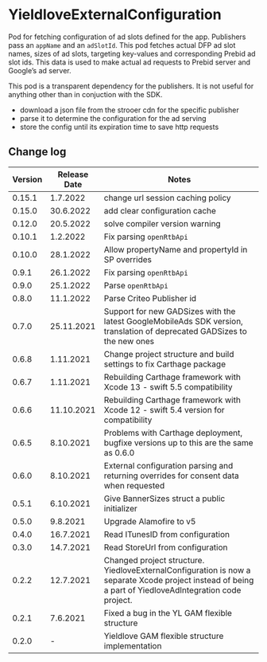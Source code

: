# YieldloveExternalConfiguration

Pod for fetching configuration of ad slots defined for the app. Publishers pass an `appName` and an `adSlotId`. This pod
fetches actual DFP ad slot names, sizes of ad slots, targeting key-values and corresponding Prebid ad slot ids. This data is used to make actual ad requests to Prebid server and Google’s ad server.

This pod is a transparent dependency for the publishers. It is not useful for anything other than in conjuction with the SDK.

- download a json file from the strooer cdn for the specific publisher
- parse it to determine the configuration for the ad serving
- store the config until its expiration time to save http requests

## Change log

| Version  | Release Date  | Notes  |
|---|---|---|
| 0.15.1  | 1.7.2022  | change url session caching policy |
| 0.15.0  | 30.6.2022  | add clear configuration cache |
| 0.12.0  | 20.5.2022  | solve compiler version warning |
| 0.10.1  | 1.2.2022  | Fix parsing `openRtbApi` |
| 0.10.0  | 28.1.2022  | Allow propertyName and propertyId in SP overrides |
| 0.9.1  | 26.1.2022  | Fix parsing `openRtbApi` |
| 0.9.0  | 25.1.2022  | Parse `openRtbApi` |
| 0.8.0  | 11.1.2022  | Parse Criteo Publisher id |
| 0.7.0  | 25.11.2021  | Support for new GADSizes with the latest GoogleMobileAds SDK version, translation of deprecated GADSizes to the new ones |
| 0.6.8  | 1.11.2021  | Change project structure and build settings to fix Carthage package |
| 0.6.7  | 1.11.2021  | Rebuilding Carthage framework with Xcode 13 - swift 5.5 compatibility |
| 0.6.6  | 11.10.2021  | Rebuilding Carthage framework with Xcode 12 - swift 5.4 version for compatibility |
| 0.6.5  | 8.10.2021  | Problems with Carthage deployment, bugfixe versions up to this are the same as 0.6.0 |
| 0.6.0  | 8.10.2021  | External configuration parsing and returning overrides for consent data when requested |
| 0.5.1  | 6.10.2021  | Give BannerSizes struct a public initializer |
| 0.5.0  | 9.8.2021  | Upgrade Alamofire to v5 |
| 0.4.0  | 16.7.2021  | Read ITunesID from configuration |
| 0.3.0  | 14.7.2021  | Read StoreUrl from configuration |
| 0.2.2  | 12.7.2021  | Changed project structure. YiedloveExternalConfiguration is now a separate Xcode project instead of being a part of YiedloveAdIntegration code project. |
| 0.2.1 | 7.6.2021 | Fixed a bug in the YL GAM flexible structure |
| 0.2.0  | -  | Yieldlove GAM flexible structure implementation  |
